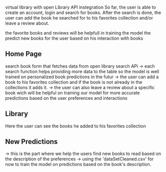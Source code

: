 virtual library with open Library API instegration
So far, the user is able to create an account, login and search for books.
After the search is done, the user can add the book he searched for to his favorites collection and/or leave a review about.

the favorite books and reviews will be helpfull in training the model the predict new books for the user based on his interaction with books
## Home Page
search book form that fetches data from open library search APi
-> each search function helps providing more data to the table so the model is well trained on personalized book predictions in the futur
-> the user can add a book to his favorites collection and if the book is not already in the collections it adds it.
-> the user can also leave a review about a specific book wich will be helpful on training our model for more accurate predictions based on the user preferences and interactions

## Library
Here the user can see the books he added to his favorites collection 

## New Predictions
-> this is the part where we help the users find new books to read based on the description of the preferences 
-> using the 'dataSetCleaned.csv' for now to train the model on predictions based on the book's description. 
